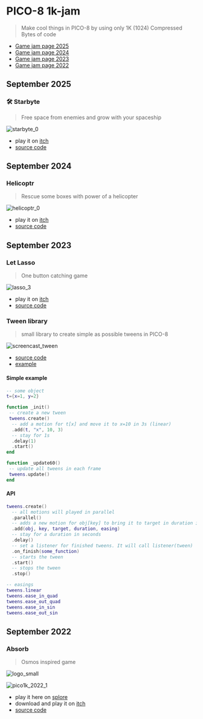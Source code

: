 # PICO-8 1k-jam

> Make cool things in PICO-8 by using only 1K (1024) Compressed Bytes of code

 * [Game jam page 2025](https://itch.io/jam/pico-1k-2025)
 * [Game jam page 2024](https://itch.io/jam/pico-1k-2024)
 * [Game jam page 2023](https://itch.io/jam/pico-1k-2023)
 * [Game jam page 2022](https://itch.io/jam/pico-1k-2022)

## September 2025
### 🛠 Starbyte
> Free space from enemies and grow with your spaceship

![starbyte_0](https://github.com/user-attachments/assets/22c05953-d4f8-4df3-b7ff-9a265e8e64ab)
 * play it on [itch](https://milchreiz.itch.io/starbyte-1k)
 * [source code](https://github.com/Milchreis/pico8-1k-jam/blob/main/2025-09-21_starbyte.p8)


## September 2024
### Helicoptr
> Rescue some boxes with power of a helicopter

![helicoptr_0](https://github.com/user-attachments/assets/22c05953-d4f8-4df3-b7ff-9a265e8e64ab)
 * play it on [itch](https://milchreiz.itch.io/helicoptr-1k)
 * [source code](https://github.com/Milchreis/pico8-1k-jam/blob/main/2024-09-16_helicoptr.p8)


## September 2023
### Let Lasso
> One button catching game

![lasso_3](https://github.com/Milchreis/pico8-1k-jam/assets/544436/6d869490-970e-46ba-a54e-95d685f947d5)
 * play it on [itch](https://milchreiz.itch.io/let-lasso)
 * [source code](https://github.com/Milchreis/pico8-1k-jam/blob/main/2023-09-19_let-lasso.p8)

### Tween library 
> small library to create simple as possible tweens in PICO-8

![screencast_tween](https://github.com/Milchreis/pico8-1k-jam/assets/544436/ddde853f-834d-4b8b-86bd-e248e607bd55)

 * [source code](https://github.com/Milchreis/pico8-1k-jam/blob/main/2023-09-05_tween.p8)
 * [example](https://github.com/Milchreis/pico8-1k-jam/blob/main/2023-09-05_tween_example.p8)

#### Simple example
```lua
-- some object
t={x=1, y=2}

function _init()
 -- create a new tween
 tweens.create()
  -- add a motion for t[x] and move it to x=10 in 3s (linear)
  .add(t, "x", 10, 3)
  -- stay for 1s
  .delay(1)
  .start()
end

function _update60()
 -- update all tweens in each frame
 tweens.update()
end
```

#### API
```lua
tweens.create()
  -- all motions will played in parallel
  .parallel()
  -- adds a new motion for obj[key] to bring it to target in duration in seconds
  .add(obj, key, target, duration, easing)
  -- stay for a duration in seconds
  .delay()
  -- set a listener for finished tweens. It will call listener(tween)
  .on_finish(some_function)
  -- starts the tween
  .start()
  -- stops the tween
  .stop()

-- easings
tweens.linear
tweens.ease_in_quad
tweens.ease_out_quad
tweens.ease_in_sin
tweens.ease_out_sin
```

## September 2022
### Absorb 
> Osmos inspired game

![logo_small](https://user-images.githubusercontent.com/544436/189542828-eb58956d-6b14-4a8c-b5c5-0c427e04a784.png)

![pico1k_2022_1](https://user-images.githubusercontent.com/544436/189496187-091f3262-a6a4-4e5e-9d23-74f55272b5ec.gif)
 * play it here on [splore](https://www.lexaloffle.com/bbs/?tid=49288)
 * download and play it on [itch](https://milchreiz.itch.io/absorb)
 * [source code](https://github.com/Milchreis/pico8-1k-jam/blob/main/2022-09-absorb.p8)

